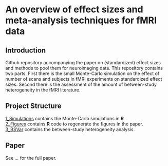 # An overview of effect sizes and meta-analysis techniques for fMRI data

## Introduction

Github repository accompanying the paper on (standardized) effect sizes and methods to pool them for neuroimaging data. This repository contains two parts. First there is the small Monte-Carlo simulation on the effect of number of scans and subjects in fMRI experiments on standardized effect sizes.
Second there is the assessment of the amount of between-study heterogeneity in the fMRI literature. 

## Project Structure

[1_Simulations](https://github.com/NeuroStat/ESfMRI/tree/master/1_Simulations) contains the Monte-Carlo simulations in **R** <br>
[2_Figures](https://github.com/NeuroStat/ESfMRI/tree/master/2_Figures) contains **R** code to regenerate the figures in the paper. <br>
[3_BSVar](https://github.com/NeuroStat/ESfMRI/tree/master/3_BSVar) contains the between-study heterogeneity analysis. <br>

## Paper

See *...* for the full paper.


